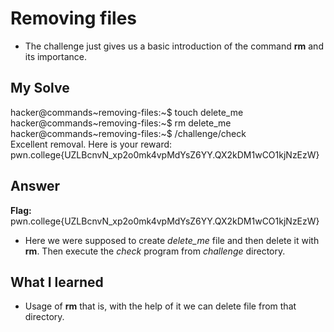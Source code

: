 # Removing files
-  The challenge just gives us a basic introduction of the command **rm** and its importance.

## My Solve

hacker@commands~removing-files:~$ touch delete_me  
hacker@commands~removing-files:~$ rm delete_me  
hacker@commands~removing-files:~$ /challenge/check  
Excellent removal. Here is your reward:  
pwn.college{UZLBcnvN_xp2o0mk4vpMdYsZ6YY.QX2kDM1wCO1kjNzEzW}  

## Answer
**Flag:** pwn.college{UZLBcnvN_xp2o0mk4vpMdYsZ6YY.QX2kDM1wCO1kjNzEzW}

- Here we were supposed to create *delete_me* file and then delete it with **rm**. Then execute the *check* program from *challenge* directory.


## What I learned

- Usage of **rm** that is, with the help of it we can delete file from that directory.
